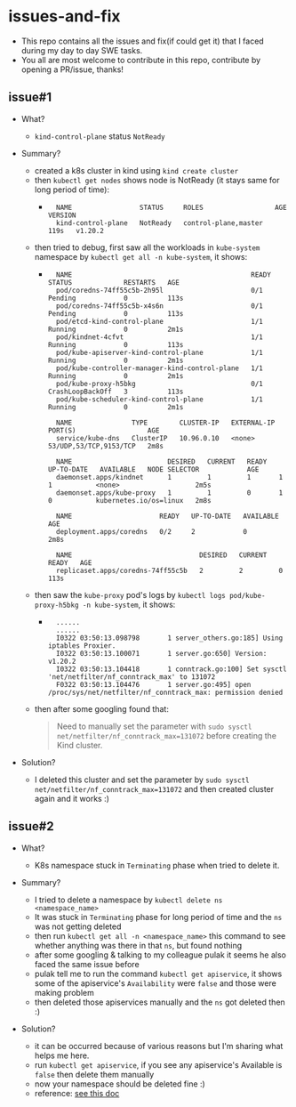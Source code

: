 # issues-and-fix
- This repo contains all the issues and fix(if could get it) that I faced during my day to day SWE tasks.
- You all are most welcome to contribute in this repo, contribute by opening a PR/issue, thanks!


## issue#1
- What?   
    - `kind-control-plane` status `NotReady`
- Summary?
    - created a k8s cluster in kind using `kind create cluster`
    - then `kubectl get nodes` shows node is NotReady (it stays same for long period of time):
        - ```
            NAME                 STATUS     ROLES                  AGE    VERSION
            kind-control-plane   NotReady   control-plane,master   119s   v1.20.2
          ```
    - then tried to debug, first saw all the workloads in `kube-system` namespace by `kubectl get all -n kube-system`, it shows:
        - ```
            NAME                                             READY   STATUS             RESTARTS   AGE
            pod/coredns-74ff55c5b-2h95l                      0/1     Pending            0          113s
            pod/coredns-74ff55c5b-x4s6n                      0/1     Pending            0          113s
            pod/etcd-kind-control-plane                      1/1     Running            0          2m1s
            pod/kindnet-4cfvt                                1/1     Running            0          113s
            pod/kube-apiserver-kind-control-plane            1/1     Running            0          2m1s
            pod/kube-controller-manager-kind-control-plane   1/1     Running            0          2m1s
            pod/kube-proxy-h5bkg                             0/1     CrashLoopBackOff   3          113s
            pod/kube-scheduler-kind-control-plane            1/1     Running            0          2m1s
            
            NAME               TYPE        CLUSTER-IP   EXTERNAL-IP   PORT(S)                  AGE
            service/kube-dns   ClusterIP   10.96.0.10   <none>        53/UDP,53/TCP,9153/TCP   2m8s
            
            NAME                        DESIRED   CURRENT   READY   UP-TO-DATE   AVAILABLE   NODE SELECTOR            AGE
            daemonset.apps/kindnet      1         1         1       1            1           <none>                   2m5s
            daemonset.apps/kube-proxy   1         1         0       1            0           kubernetes.io/os=linux   2m8s
            
            NAME                      READY   UP-TO-DATE   AVAILABLE   AGE
            deployment.apps/coredns   0/2     2            0           2m8s
            
            NAME                                DESIRED   CURRENT   READY   AGE
            replicaset.apps/coredns-74ff55c5b   2         2         0       113s

          ```
    - then saw the `kube-proxy` pod's logs by `kubectl logs pod/kube-proxy-h5bkg -n kube-system`, it shows:
        - ```
            ......
            ......
            I0322 03:50:13.098798       1 server_others.go:185] Using iptables Proxier.
            I0322 03:50:13.100071       1 server.go:650] Version: v1.20.2
            I0322 03:50:13.104418       1 conntrack.go:100] Set sysctl 'net/netfilter/nf_conntrack_max' to 131072
            F0322 03:50:13.104476       1 server.go:495] open /proc/sys/net/netfilter/nf_conntrack_max: permission denied
          ```
    - then after some googling found that:
        > Need to manually set the parameter with `sudo sysctl net/netfilter/nf_conntrack_max=131072` before creating the Kind cluster. 

- Solution?
    - I deleted this cluster and set the parameter by `sudo sysctl net/netfilter/nf_conntrack_max=131072` and then created cluster again and it works :) 

## issue#2
- What?
    - K8s namespace stuck in `Terminating` phase when tried to delete it.
- Summary?
    - I tried to delete a namespace by `kubectl delete ns <namespace_name>`
    - It was stuck in `Terminating` phase for long period of time and the `ns` was not getting deleted
    - then run `kubectl get all -n <namespace_name>` this command to see whether anything was there in that `ns`, but found nothing
    - after some googling & talking to my colleague pulak it seems he also faced the same issue before
    - pulak tell me to run the command `kubectl get apiservice`, it shows some of the apiservice's `Availability` were `false` and those were making problem
    - then deleted those apiservices manually and the `ns` got deleted then :) 

- Solution?
    - it can be occurred because of various reasons but I'm sharing what helps me here.
    - run `kubectl get apiservice`, if you see any apiservice's Available is `false` then delete them manually
    - now your namespace should be deleted fine :) 
    - reference: [see this doc](https://cert-manager.io/v1.2-docs/installation/uninstall/kubernetes/#namespace-stuck-in-terminating-state)
    
